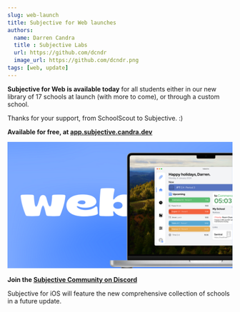 ```yaml
---
slug: web-launch
title: Subjective for Web launches
authors:
  name: Darren Candra
  title : Subjective Labs
  url: https://github.com/dcndr
  image_url: https://github.com/dcndr.png
tags: [web, update]
---
```


**Subjective for Web is available today** for all students either in our new library of 17 schools at launch (with more to come), or through a custom school.

Thanks for your support, from SchoolScout to Subjective. :)

**Available for free, at [app.subjective.candra.dev](https://app.subjective.candra.dev)**

![Subjective for Web banner](./web-launch.png)

**Join the [Subjective Community on Discord](https://discord.subjective.school)**

Subjective for iOS will feature the new comprehensive collection of schools in a future update.
